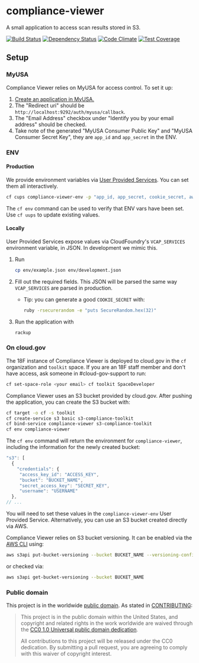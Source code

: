 # compliance-viewer

A small application to access scan results stored in S3.

[![Build Status](https://travis-ci.org/18F/compliance-viewer.svg?branch=master)](https://travis-ci.org/18F/compliance-viewer)
[![Dependency Status](https://gemnasium.com/18F/compliance-viewer.svg)](https://gemnasium.com/18F/compliance-viewer)
[![Code Climate](https://codeclimate.com/github/18F/compliance-viewer/badges/gpa.svg)](https://codeclimate.com/github/18F/compliance-viewer)
[![Test Coverage](https://codeclimate.com/github/18F/compliance-viewer/badges/coverage.svg)](https://codeclimate.com/github/18F/compliance-viewer/coverage)

## Setup

### MyUSA

Compliance Viewer relies on MyUSA for access control. To set it up:

1. [Create an application in MyUSA.](https://alpha.my.usa.gov/applications/new)
1. The "Redirect uri" should be `http://localhost:9292/auth/myusa/callback`.
1. The "Email Address" checkbox under "Identify you by your email address" should be checked.
1. Take note of the generated "MyUSA Consumer Public Key" and "MyUSA Consumer Secret Key", they are `app_id` and `app_secret` in the ENV.

### ENV

#### Production

We provide environment variables via [User Provided Services](https://docs.cloudfoundry.org/devguide/services/user-provided.html). You can set them all interactively.

```bash
cf cups compliance-viewer-env -p "app_id, app_secret, cookie_secret, aws_access_key, aws_secret_key, aws_bucket, aws_region, results_folder, results_format"
```

The `cf env` command can be used to verify that ENV vars have been set. Use `cf uups` to update existing values.

#### Locally

User Provided Services expose values via CloudFoundry's `VCAP_SERVICES` environment variable, in JSON. In development we mimic this.

1. Run

    ```bash
    cp env/example.json env/development.json
    ```

1. Fill out the required fields. This JSON will be parsed the same way `VCAP_SERVICES` are parsed in production.
    * Tip: you can generate a good `COOKIE_SECRET` with:

        ```bash
        ruby -rsecurerandom -e "puts SecureRandom.hex(32)"
        ```

1. Run the application with

    ```bash
    rackup
    ```

### On cloud.gov

The 18F instance of Compliance Viewer is deployed to cloud.gov in the `cf` organization and `toolkit` space. If you are an 18F staff member and don't have access, ask someone in #cloud-gov-support to run:

```bash
cf set-space-role <your email> cf toolkit SpaceDeveloper
```

Compliance Viewer uses an S3 bucket provided by cloud.gov. After pushing the application, you can create the S3 bucket with:

```bash
cf target -o cf -s toolkit
cf create-service s3 basic s3-compliance-toolkit
cf bind-service compliance-viewer s3-compliance-toolkit
cf env compliance-viewer
```

The `cf env` command will return the environment for `compliance-viewer`, including the information for the newly created bucket:

```javascript
"s3": [
  {
    "credentials": {
     "access_key_id": "ACCESS_KEY",
     "bucket": "BUCKET_NAME",
     "secret_access_key": "SECRET_KEY",
     "username": "USERNAME"
  },
// ...
```

You will need to set these values in the `compliance-viewer-env` User Provided Service. Alternatively, you can use an S3 bucket created directly via AWS.

Compliance Viewer relies on S3 bucket versioning. It can be enabled via the [AWS CLI](https://aws.amazon.com/cli/) using:

```bash
aws s3api put-bucket-versioning --bucket BUCKET_NAME --versioning-configuration Status=Enabled
```

or checked via:

```bash
aws s3api get-bucket-versioning --bucket BUCKET_NAME
```

### Public domain

This project is in the worldwide [public domain](LICENSE.md). As stated in [CONTRIBUTING](CONTRIBUTING.md):

> This project is in the public domain within the United States, and copyright and related rights in the work worldwide are waived through the [CC0 1.0 Universal public domain dedication](https://creativecommons.org/publicdomain/zero/1.0/).
>
> All contributions to this project will be released under the CC0 dedication. By submitting a pull request, you are agreeing to comply with this waiver of copyright interest.
